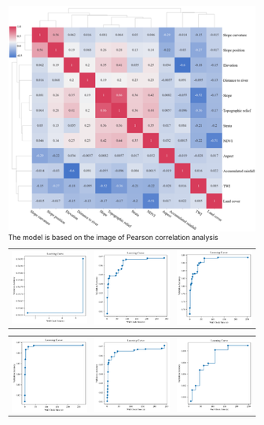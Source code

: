 ![](https://github.com/xccuse/FLAML-landslide-map/blob/main/fig/Figure%206.png)
The model is based on the image of Pearson correlation analysis
![]()![]()![]()![]()![]()![]()
<table>
  <tr>
    <td><img src="https://github.com/xccuse/FLAML-landslide-map/blob/main/fig/Figure%207a.png" alt="Image 1" width="200"></td>
    <td><img src="https://github.com/xccuse/FLAML-landslide-map/blob/main/fig/Figure%207b.png" alt="Image 2" width="200"></td>
    <td><img src="https://github.com/xccuse/FLAML-landslide-map/blob/main/fig/Figure%207c.png" alt="Image 3" width="200"></td>
  </tr>
</table>
<table>
   <tr>
    <td><img src="https://github.com/xccuse/FLAML-landslide-map/blob/main/fig/Figure%207d.png" alt="Image 4" width="200"></td>
    <td><img src="https://github.com/xccuse/FLAML-landslide-map/blob/main/fig/Figure%207e.png" alt="Image 5" width="200"></td>
    <td><img src="https://github.com/xccuse/FLAML-landslide-map/blob/main/fig/Figure%207f.png" alt="Image 6" width="200"></td>
  </tr>
</table>
